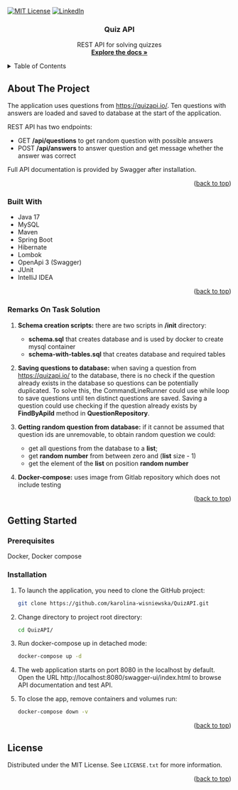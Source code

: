 <a id="readme-top"></a>

[![MIT License][license-shield]][license-url]
[![LinkedIn][linkedin-shield]][linkedin-url]
<div align="center">
<h3 align="center">Quiz API</h3>
  <p align="center">
    REST API for solving quizzes 
    <br />
    <a href="https://github.com/karolina-wisniewska/QuizAPI"><strong>Explore the docs »</strong></a>
    <br />
  </p>
</div>

<!-- TABLE OF CONTENTS -->
<details>
  <summary>Table of Contents</summary>
  <ol>
    <li>
      <a href="#about-the-project">About The Project</a>
      <ul>
        <li><a href="#built-with">Built With</a></li>
      </ul>
      <ul>
        <li><a href="#about-solution">Remarks On Task Solution</a></li>
      </ul>
    </li>
    <li>
      <a href="#getting-started">Getting Started</a>
      <ul>
        <li><a href="#demo">Demo</a></li>
        <li><a href="#prerequisites">Prerequisites</a></li>
        <li><a href="#installation">Installation</a></li>
      </ul>
    </li>
    <li><a href="#license">License</a></li>
  </ol>
</details>

<a name="about-the-project"></a>
<!-- ABOUT THE PROJECT -->
## About The Project

The application uses questions from https://quizapi.io/. Ten questions with answers are loaded and saved to database at 
the start of the application.

REST API has two endpoints:
- GET **/api/questions** to get random question with possible answers
- POST **/api/answers** to answer question and get message whether the answer was correct

Full API documentation is provided by Swagger after installation. 

<p align="right">(<a href="#readme-top">back to top</a>)</p>

<a id="built-with"></a>
### Built With
* Java 17
* MySQL
* Maven
* Spring Boot
* Hibernate
* Lombok
* OpenApi 3 (Swagger)
* JUnit
* IntelliJ IDEA
<p align="right">(<a href="#readme-top">back to top</a>)</p>

<a id="about-solution"></a>
### Remarks On Task Solution

1. **Schema creation scripts:** there are two scripts in **/init** directory: 
   * **schema.sql** that creates database and is used by docker to create mysql container
   * **schema-with-tables.sql** that creates database and required tables
   

2. **Saving questions to database:** when saving a question from https://quizapi.io/ to the database,
  there is no check if the question already exists in the database so questions can be potentially duplicated.
  To solve this, the CommandLineRunner could use while loop to save questions until ten distinct questions are saved.
  Saving a question could use checking if the question already exists by **FindByApiId** method in **QuestionRepository**.
 

3. **Getting random question from database:** if it cannot be assumed that question ids are unremovable, to obtain random 
  question we could:
   * get all questions from the database to a **list**;
   * get **random number** from between zero and (**list** size - 1)
   * get the element of the **list** on position **random number**
   

4. **Docker-compose:** uses image from Gitlab repository which does not include testing
<p align="right">(<a href="#readme-top">back to top</a>)</p>

<a id="getting-started"></a>
<!-- GETTING STARTED -->
## Getting Started

<a id="prerequisities"></a>
### Prerequisites
Docker, Docker compose

<a id="installation"></a>
### Installation

1. To launch the application, you need to clone the GitHub project:
   ```sh
   git clone https://github.com/karolina-wisniewska/QuizAPI.git
   ```

2. Change directory to project root directory:
   ```sh
   cd QuizAPI/
   ```

3. Run docker-compose up in detached mode:
   ```sh
   docker-compose up -d
   ```

4. The web application starts on port 8080 in the localhost by default. Open the URL http://localhost:8080/swagger-ui/index.html to browse API documentation and test API.

5. To close the app, remove containers and volumes run:
   ```sh
   docker-compose down -v
   ```

<p align="right">(<a href="#readme-top">back to top</a>)</p>

<a id="license"></a>
<!-- LICENSE -->
## License

Distributed under the MIT License. See `LICENSE.txt` for more information.

<p align="right">(<a href="#readme-top">back to top</a>)</p>


<!-- MARKDOWN LINKS & IMAGES -->
<!-- https://www.markdownguide.org/basic-syntax/#reference-style-links -->
[license-shield]: https://img.shields.io/github/license/othneildrew/Best-README-Template.svg?style=for-the-badge
[license-url]: https://github.com/karolina-wisniewska/QuizAPI/blob/main/LICENSE.txt
[linkedin-shield]: https://img.shields.io/badge/-LinkedIn-black.svg?style=for-the-badge&logo=linkedin&colorB=555
[linkedin-url]: https://linkedin.com/in/karolina-wi

